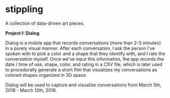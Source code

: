 # stippling
A collection of data-driven art pieces.

<b>Project I: Dialog</b>

Dialog is a mobile app that records conversations (more than 2-3 minutes) in a purely visual manner. After each conversation, I ask the person I've spoken with to pick a color and a shape that they identify with, and I rate the conversation myself. Once we've input this information, the app records the date / time of use, shape, color, and rating in a CSV file, which is later used to procedurally generate a short film that visualizes my conversations as colored shapes organized in 3D space.

Dialog will be used to capture and visualize conversations from March 5th, 2018 - March 12th, 2018. 
